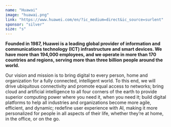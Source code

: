 ```yaml
---
name: "Huawai"
image: "huawai.png"
link: "https://www.huawei.com/en/?ic_medium=direct&ic_source=surlent"
sponsor: "silver"
size: "s"
---
```


**Founded in 1987, Huawei is a leading global provider of information and communications technology (ICT) infrastructure and smart devices. We have more than 194,000 employees, and we operate in more than 170 countries and regions, serving more than three billion people around the world.**

Our vision and mission is to bring digital to every person, home and organization for a fully connected, intelligent world. To this end, we will drive ubiquitous connectivity and promote equal access to networks; bring cloud and artificial intelligence to all four corners of the earth to provide superior computing power where you need it, when you need it; build digital platforms to help all industries and organizations become more agile, efficient, and dynamic; redefine user experience with AI, making it more personalized for people in all aspects of their life, whether they’re at home, in the office, or on the go.
